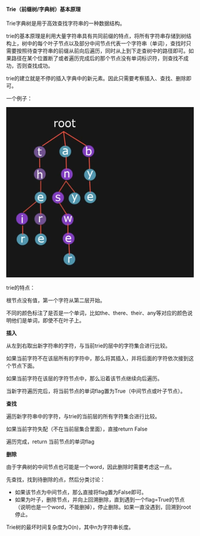#### Trie（前缀树/字典树）基本原理



Trie字典树是用于高效查找字符串的一种数据结构。

trie的基本原理是利用大量字符串具有共同前缀的特点，将所有字符串存储到树结构上，树中的每个叶子节点以及部分中间节点代表一个字符串（单词），查找时只需要按照待查字符串的前缀从前向后遍历，同时从上到下走查树中的路径即可。如果路径在某个位置断了或者遍历完成后的那个节点没有单词标识符，则查找不成功，否则查找成功。

trie的建立就是不停的插入字典中的新元素。因此只需要考察插入、查找、删除即可。

一个例子：

![image-20210712195220002](assets/image-20210712195220002.png)

trie的特点：

根节点没有值，第一个字符从第二层开始。

不同的颜色标注了是否是一个单词，比如the、there、their、any等对应的颜色说明他们是单词，即使不在叶子上。



**插入**

从左到右取出新字符串的字符，与当前trie的层中的字符集合进行比较。

如果当前字符不在该层所有的字符中，那么将其插入，并将后面的字符依次接到这个节点下面。

如果当前字符在该层的字符节点中，那么沿着该节点继续向后遍历。

当新字符遍历完后，将当前节点的单词flag置为True（中间节点或叶子节点）。



**查找**

遍历新字符串中的字符，与trie的当前层的所有字符集合进行比较。

如果当前字符失配（不在当前层集合里面），直接return False

遍历完成，return 当前节点的单词flag



**删除**

由于字典树的中间节点也可能是一个word，因此删除时需要考虑这一点。

先查找，找到待删除的点，然后分类讨论：

- 如果该节点为中间节点，那么直接将flag置为False即可。
- 如果为叶子，删除节点，并向上回溯删除，直到遇到一个flag=True的节点（说明也是一个word，不能删掉），停止删除。如果一直没遇到，回溯到root停止。



Trie树的最坏时间复杂度为O(n)，其中n为字符串长度。















